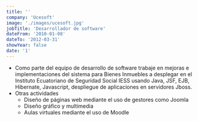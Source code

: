 ```yaml
---
title: ''
company: 'Ucesoft'
image: './images/ucesoft.jpg'
jobTitle: 'Desarrollador de software'
dateFrom: '2010-01-08'
dateTo: '2012-03-31'
showYear: false
date: '1'
---
```

- Como parte del equipo de desarrollo de software trabaje en mejoras e implementaciones del sistema para Bienes Inmuebles a desplegar en el Instituto Ecuatoriano de Seguridad Social IESS usando Java, JSF, EJB, Hibernate, Javascript, despliegue de aplicaciones en servidores Jboss.
- Otras actividades
  - Diseño de páginas web mediante el uso de gestores como Joomla
  - Diseño gráfico y multimedia
  - Aulas virtuales mediante el uso de Moodle